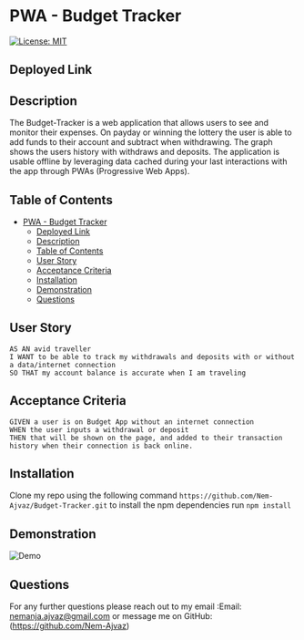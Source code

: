 # PWA - Budget Tracker

[![License: MIT](https://img.shields.io/badge/License-MIT-yellow.svg)](https://opensource.org/licenses/MIT)

## Deployed Link

## Description

The Budget-Tracker is a web application that allows users to see and monitor their expenses. On payday or winning the lottery the user is able to add funds to their account and subtract when withdrawing. The graph shows the users history with withdraws and deposits. The application is usable offline by leveraging data cached during your last interactions with the app through PWAs (Progressive Web Apps).

## Table of Contents

- [PWA - Budget Tracker](#pwa---budget-tracker)
  - [Deployed Link](#deployed-link)
  - [Description](#description)
  - [Table of Contents](#table-of-contents)
  - [User Story](#user-story)
  - [Acceptance Criteria](#acceptance-criteria)
  - [Installation](#installation)
  - [Demonstration](#demonstration)
  - [Questions](#questions)

## User Story

```
AS AN avid traveller
I WANT to be able to track my withdrawals and deposits with or without a data/internet connection
SO THAT my account balance is accurate when I am traveling
```

## Acceptance Criteria

```
GIVEN a user is on Budget App without an internet connection
WHEN the user inputs a withdrawal or deposit
THEN that will be shown on the page, and added to their transaction history when their connection is back online.
```

## Installation

Clone my repo using the following command `https://github.com/Nem-Ajvaz/Budget-Tracker.git` to install the npm dependencies run `npm install`

## Demonstration
![Demo](/assets/images/Budget.gif)

## Questions

For any further questions please reach out to my email :Email: nemanja.ajvaz@gmail.com or message me on GitHub:(https://github.com/Nem-Ajvaz)
